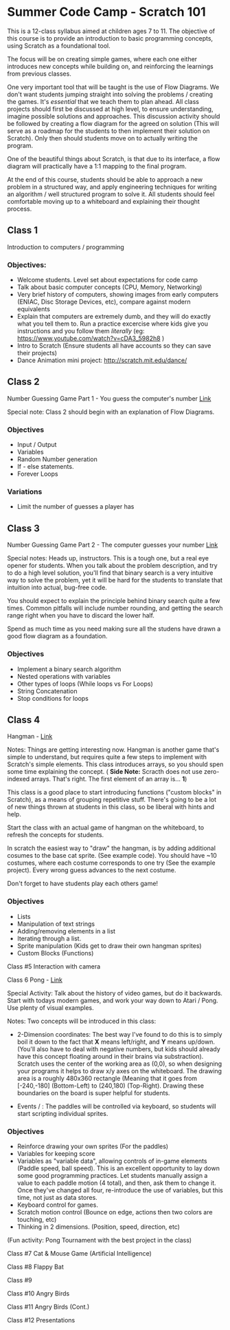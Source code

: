# Summer Code Camp - Scratch 101

This is a 12-class syllabus aimed at children ages 7 to 11. The objective of this course is to provide an introduction to basic programming concepts, using Scratch as a foundational tool.

The focus will be on creating simple games, where each one either introduces new concepts while building on, and reinforcing the learnings from previous classes.

One very important tool that will be taught is the use of Flow Diagrams.  We don't want students jumping straight into solving the problems / creating the games. It's *essential* that we teach them to plan ahead.  All class projects should first be discussed at high level, to ensure understanding, imagine possible solutions and approaches. This discussion activity should be followed by creating a flow diagram for the agreed on solution (This will serve as a roadmap for the students to then implement their solution on Scratch). Only then should students move on to actually writing the program.

One of the beautiful things about Scratch, is that due to its interface, a flow diagram will practically have a 1:1 mapping to the final program.

At the end of this course, students should be able to approach a new problem in a structured way, and apply engineering techniques for writing an algorithm / well structured program to solve it.  All students should feel comfortable moving up to a whiteboard and explaining their thought process.

## Class 1
Introduction to computers / programming

### Objectives:
* Welcome students. Level set about expectations for code camp
* Talk about basic computer concepts (CPU, Memory, Networking)
* Very brief history of computers, showing images from early computers	(ENIAC, Disc Storage Devices, etc), compare against modern equivalents
* Explain that computers are extremely dumb, and they will do exactly what you tell them to. Run a practice excercise where kids give you instructions and you follow them *literally* (eg: https://www.youtube.com/watch?v=cDA3_5982h8 )
* Intro to Scratch (Ensure students all have accounts so they can save their projects)
* Dance Animation mini project: http://scratch.mit.edu/dance/ 


## Class 2
Number Guessing Game Part 1 - You guess the computer's number [Link](https://scratch.mit.edu/projects/157331086/)

Special note: Class 2 should begin with an explanation of Flow Diagrams. 

### Objectives 
* Input / Output
* Variables
* Random Number generation
* If - else statements.
* Forever Loops

### Variations
* Limit the number of guesses a player has



## Class 3
Number Guessing Game Part 2 - The computer guesses your number [Link](https://scratch.mit.edu/projects/157334625/)

Special notes: Heads up, instructors. This is a tough one, but a real eye opener for students. When you talk about the problem description, and try to do a high level solution, you'll find that binary search is a very intuitive way to solve the problem, yet it will be hard for the students to translate that intuition into actual, bug-free code.  

You should expect to explain the principle behind binary search quite a few times.
Common pitfalls will include number rounding, and getting the search range right when you have to discard the lower half.

Spend as much time as you need making sure all the studens have drawn a good flow diagram as a foundation.

### Objectives
* Implement a binary search algorithm
* Nested operations with variables
* Other types of loops (While loops vs For Loops)
* String Concatenation
* Stop conditions for loops 



## Class 4
Hangman - [Link](https://scratch.mit.edu/projects/159401351/)

Notes: Things are getting interesting now.  Hangman is another game that's simple to understand, but requires quite a few steps to implement with Scratch's simple elements. This class introduces arrays, so you should spen some time explaining the concept. ( **Side Note:** Scracth does not use zero-indexed arrays.  That's right. The first element of an array is... **1**)

This class is a good place to start introducing functions ("custom blocks" in Scratch), as a means of grouping repetitive stuff. There's going to be a lot of new things thrown at students in this class, so be liberal with hints and help.

Start the class with an actual game of hangman on the whiteboard, to refresh the concepts for students.

In scratch the easiest way to "draw" the hangman, is by adding additional cosumes to the base cat sprite. (See example code).
You should have ~10 costumes, where each costume corresponds to one try (See the example project). Every wrong guess advances to the next costume.

Don't forget to have students play each others game!

### Objectives
* Lists
* Manipulation of text strings
* Adding/removing elements in a list
* Iterating through a list.
* Sprite manipulation (Kids get to draw their own hangman sprites)
* Custom Blocks (Functions)


Class #5
Interaction with camera


Class 6
Pong - [Link](https://scratch.mit.edu/projects/159744887/)  

Special Activity: Talk about the history of video games, but do it backwards. Start with todays modern games, and work your way down to Atari / Pong.  Use plenty of visual examples.	

Notes:
Two concepts will be introduced in this class: 
* 2-Dimension coordinates: The best way I've found to do this is to simply boil it down to the fact that **X** means left/right, and **Y** means up/down.  (You'll also have to deal with negative numbers, but kids should already have this concept floating around in their brains via substraction). Scratch uses the center of the working area as (0,0), so when designing your programs it helps to draw x/y axes on the whiteboard. The drawing area is a roughly 480x360 rectangle (Meaning that it goes from [-240,-180] (Bottom-Left) to (240,180) (Top-Right).  Drawing these boundaries on the board is super helpful for students. 

* Events / : The paddles will be controlled via keyboard, so students will start scripting individual sprites.

### Objectives
* Reinforce drawing your own sprites (For the paddles)
* Variables for keeping score
* Variables as "variable data", allowing controls of in-game elements (Paddle speed, ball speed).  This is an excellent opportunity to lay down some good programming practices. Let students manually assign a value to each paddle motion (4 total), and then, ask them to change it. Once they've changed all four, re-introduce the use of variables, but this time, not just as  data stores.
* Keyboard control for games.
* Scratch motion control (Bounce on edge, actions then two colors are touching, etc)
* Thinking in 2 dimensions. (Position, speed, direction, etc)


(Fun activity: Pong Tournament with the best project in the class)


Class #7
Cat & Mouse Game (Artificial Intelligence)


Class #8
Flappy Bat


Class #9


Class #10
Angry Birds


Class #11
Angry Birds (Cont.)

Class #12
Presentations
